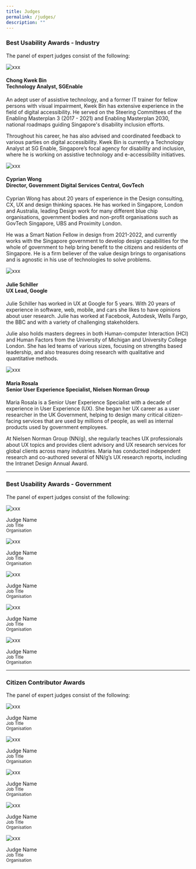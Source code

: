 ```yaml
---
title: Judges
permalink: /judges/
description: ""
---
```

<style type="text/css">
.content h4.jname {
    font-weight: 700;
    color: #B41E8E;
	font-size:1.125rem;
}
figure.bp-image.is-square {
    margin-left: 0;
    margin-right: 0;
}
</style>
<h3>Best Usability Awards - Industry</h3>
<p>The panel of expert judges consist of the following:</p>
<div class="row is-multiline">
<div class="col is-2">
  <figure class="bp-image is-square"><img alt="xxx" src="/images/placeholder_img.png"></figure>
</div>
<div class="col is-10">
  <h4 class="jname">Chong Kwek Bin<br>
    Technology Analyst, SGEnable</h4>
  <p>An adept user of assistive technology, and a former IT trainer for fellow persons with visual impairment, Kwek Bin has extensive experience in the field of digital accessibility. He served on the Steering Committees of the Enabling Masterplan 3 (2017 - 2021) and Enabling Masterplan 2030, national roadmaps guiding Singapore's disability inclusion efforts. </p>
  <p>Throughout his career, he has also advised and coordinated feedback to various parties on digital accessibility. Kwek Bin is currently a Technology Analyst at SG Enable, Singapore’s focal agency for disability and inclusion, where he is working on assistive technology and e-accessibility initiatives. </p>
</div>
	<div class="col is-2">
  <figure class="bp-image is-square"><img alt="xxx" src="/images/placeholder_img.png"></figure>
</div>
<div class="col is-10">
  <h4 class="jname">Cyprian Wong<br>
    Director, Government Digital Services Central, GovTech</h4>
  <p>Cyprian Wong has about 20 years of experience in the Design consulting, CX, UX and design thinking spaces. He has worked in Singapore, London and Australia, leading Design work for many different blue chip organisations, government bodies and non-profit organisations such as GovTech Singapore, UBS and Proximity London.</p>
  <p>He was a Smart Nation Fellow in design from 2021-2022, and currently works with the Singapore government to develop design capabilities for the whole of government to help bring benefit to the citizens and residents of Singapore. He is a firm believer of the value design brings to organisations and is agnostic in his use of technologies to solve problems.</p>
</div>
	<div class="col is-2">
  <figure class="bp-image is-square"><img alt="xxx" src="/images/placeholder_img.png"></figure>
</div>
<div class="col is-10">
  <h4 class="jname">Julie Schiller<br>
    UX Lead, Google</h4>
  <p>Julie Schiller has worked in UX at Google for 5 years. With 20 years of experience in software, web, mobile, and cars she likes to have opinions about user research. Julie has worked at Facebook, Autodesk, Wells Fargo, the BBC and with a variety of challenging stakeholders.  </p>
  <p>Julie also holds masters degrees in both Human-computer Interaction (HCI) and Human Factors from the University of Michigan and University College London. She has led teams of various sizes, focusing on strengths based leadership, and also treasures doing research with qualitative and quantitative methods.</p>
</div>
	<div class="col is-2">
  <figure class="bp-image is-square"><img alt="xxx" src="/images/placeholder_img.png"></figure>
</div>
<div class="col is-10">
  <h4 class="jname">Maria Rosala<br>
    Senior User Experience Specialist, Nielsen Norman Group</h4>
  <p>Maria Rosala is a Senior User Experience Specialist with a decade of experience in User Experience (UX). She began her UX career as a user researcher in the UK Government, helping to design many critical citizen-facing services that are used by millions of people, as well as internal products used by government employees.  </p>
  <p>At Nielsen Norman Group (NN/g), she regularly teaches UX professionals about UX topics and provides client advisory and UX research services for global clients across many industries. Maria has conducted independent research and co-authored several of NN/g’s UX research reports, including the Intranet Design Annual Award.</p>
</div>
<hr>
<h3>Best Usability Awards - Government</h3>
<p>The panel of expert judges consist of the following:</p>
<div class="row">
  <div class="col is-one-fifth">
    <figure class="bp-image is-square"><img alt="xxx" src="/images/placeholder_img.png"></figure>
    <div class="jname">Judge Name</div>
    <small>Job Title<br>
    Organisation</small></div>
  <div class="col is-one-fifth">
    <figure class="bp-image is-square"><img alt="xxx" src="/images/placeholder_img.png"></figure>
    <div class="jname">Judge Name</div>
    <small>Job Title<br>
    Organisation</small></div>
  <div class="col is-one-fifth">
    <figure class="bp-image is-square"><img alt="xxx" src="/images/placeholder_img.png"></figure>
    <div class="jname">Judge Name</div>
    <small>Job Title<br>
    Organisation</small></div>
  <div class="col is-one-fifth">
    <figure class="bp-image is-square"><img alt="xxx" src="/images/placeholder_img.png"></figure>
    <div class="jname">Judge Name</div>
    <small>Job Title<br>
    Organisation</small></div>
  <div class="col is-one-fifth">
    <figure class="bp-image is-square"><img alt="xxx" src="/images/placeholder_img.png"></figure>
    <div class="jname">Judge Name</div>
    <small>Job Title<br>
    Organisation</small></div>
</div>
<hr>
<h3>Citizen Contributor Awards</h3>
<p>The panel of expert judges consist of the following:</p>
<div class="row">
  <div class="col is-one-fifth">
    <figure class="bp-image is-square"><img alt="xxx" src="/images/placeholder_img.png"></figure>
    <div class="jname">Judge Name</div>
    <small>Job Title<br>
    Organisation</small></div>
  <div class="col is-one-fifth">
    <figure class="bp-image is-square"><img alt="xxx" src="/images/placeholder_img.png"></figure>
    <div class="jname">Judge Name</div>
    <small>Job Title<br>
    Organisation</small></div>
  <div class="col is-one-fifth">
    <figure class="bp-image is-square"><img alt="xxx" src="/images/placeholder_img.png"></figure>
    <div class="jname">Judge Name</div>
    <small>Job Title<br>
    Organisation</small></div>
  <div class="col is-one-fifth">
    <figure class="bp-image is-square"><img alt="xxx" src="/images/placeholder_img.png"></figure>
    <div class="jname">Judge Name</div>
    <small>Job Title<br>
    Organisation</small></div>
  <div class="col is-one-fifth">
    <figure class="bp-image is-square"><img alt="xxx" src="/images/placeholder_img.png"></figure>
    <div class="jname">Judge Name</div>
    <small>Job Title<br>
    Organisation</small></div>
</div></div>